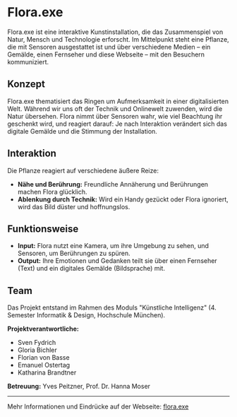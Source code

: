 # Flora.exe

Flora.exe ist eine interaktive Kunstinstallation, die das Zusammenspiel von Natur, Mensch und Technologie erforscht. Im Mittelpunkt steht eine Pflanze, die mit Sensoren ausgestattet ist und über verschiedene Medien – ein Gemälde, einen Fernseher und diese Webseite – mit den Besuchern kommuniziert.

## Konzept

Flora.exe thematisiert das Ringen um Aufmerksamkeit in einer digitalisierten Welt. Während wir uns oft der Technik und Onlinewelt zuwenden, wird die Natur übersehen. Flora nimmt über Sensoren wahr, wie viel Beachtung ihr geschenkt wird, und reagiert darauf: Je nach Interaktion verändert sich das digitale Gemälde und die Stimmung der Installation.

## Interaktion

Die Pflanze reagiert auf verschiedene äußere Reize:

- **Nähe und Berührung:** Freundliche Annäherung und Berührungen machen Flora glücklich.
- **Ablenkung durch Technik:** Wird ein Handy gezückt oder Flora ignoriert, wird das Bild düster und hoffnungslos.

## Funktionsweise

- **Input:** Flora nutzt eine Kamera, um ihre Umgebung zu sehen, und Sensoren, um Berührungen zu spüren.
- **Output:** Ihre Emotionen und Gedanken teilt sie über einen Fernseher (Text) und ein digitales Gemälde (Bildsprache) mit.

## Team

Das Projekt entstand im Rahmen des Moduls "Künstliche Intelligenz" (4. Semester Informatik & Design, Hochschule München).

**Projektverantwortliche:**

- Sven Fydrich
- Gloria Bichler
- Florian von Basse
- Emanuel Ostertag
- Katharina Brandtner

**Betreuung:** Yves Peitzner, Prof. Dr. Hanna Moser

---

Mehr Informationen und Eindrücke auf der Webseite: [flora.exe](https://flora-exe.de)
